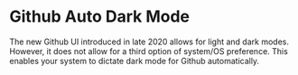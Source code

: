 # Github Auto Dark Mode
The new Github UI introduced in late 2020 allows for light and dark modes. However, it does not allow for a third option of system/OS preference. This enables your system to dictate dark mode for Github automatically.
